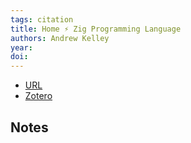```yaml
---
tags: citation
title: Home ⚡ Zig Programming Language
authors: Andrew Kelley
year: 
doi: 
---
```


- [URL](https://ziglang.org/)
- [Zotero](zotero://select/items/@kelleyHomeZigProgramming)

## Notes

